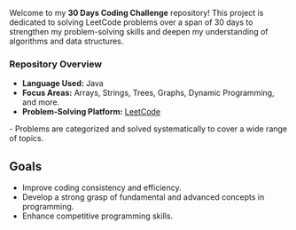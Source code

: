 <p> Welcome to my <strong>30 Days Coding Challenge</strong> repository! This project is dedicated to solving LeetCode problems over a span of 30 days to strengthen my problem-solving skills and deepen my understanding of algorithms and data structures.  </p>
<h3>Repository Overview</h3>
    <ul>
        <li><strong>Language Used:</strong> Java</li>
        <li><strong>Focus Areas:</strong> Arrays, Strings, Trees, Graphs, Dynamic Programming, and more.</li>
        <li><strong>Problem-Solving Platform:</strong> <a href="https://leetcode.com/" target="_blank">LeetCode</a></li>
    </ul>
<p>
    - Problems are categorized and solved systematically to cover a wide range of topics.
</p>
<h2>Goals</h2>
    <ul>
        <li>Improve coding consistency and efficiency.</li>
        <li>Develop a strong grasp of fundamental and advanced concepts in programming.</li>
        <li>Enhance competitive programming skills.</li>
    </ul>
